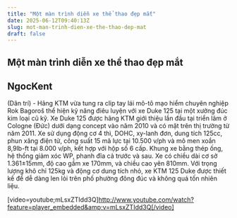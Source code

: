 ```yaml
---
title: "Một màn trình diễn xe thể thao đẹp mắt"
date: 2025-06-12T09:40:13Z
slug: mot-man-trinh-dien-xe-the-thao-dep-mat
draft: false
---
```


## Một màn trình diễn xe thể thao đẹp mắt

## NgocKent

(Dân trí) - Hãng KTM vừa tung ra clip tay lái mô-tô mạo hiểm chuyên nghiệp Rok Bagoroš thể hiện kỹ năng điêu luyện với xe Duke 125 tại một xưởng đúc kim loại cũ kỹ.
 Xe Duke 125 được hãng KTM giới thiệu lần đầu tại triển lãm ở Cologne (Đức) dưới dạng concept vào năm 2010 và có mặt trên thị trường từ năm 2011.
 Xe sử dụng động cơ 4 thì, DOHC, xy-lanh đơn, dung tích 125cc, phun xăng điện tử, công suất 15 mã lực tại 10.500 v/ph và mô men xoắn 8,9lb-ft tại 8.000 v/ph, kết hợp với hộp số 6 cấp. Khung xe bằng thép ống, hệ thống giảm xóc WP, phanh đĩa cả trước và sau. Xe có chiều dài cơ sở 1.361±15mm, độ cao gầm xe 170mm, và chiều cao yên 810mm.
 Với trọng lượng khô chỉ 125kg và động cơ dung tích nhỏ, xe KTM 125 Duke được thiết kế để dễ dàng len lỏi trên phố phường đông đúc và không quá tốn nhiên liệu.

[video=youtube;mLsxZTIdd3Q]http://www.youtube.com/watch?feature=player_embedded&amp;v=mLsxZTIdd3Q[/video]